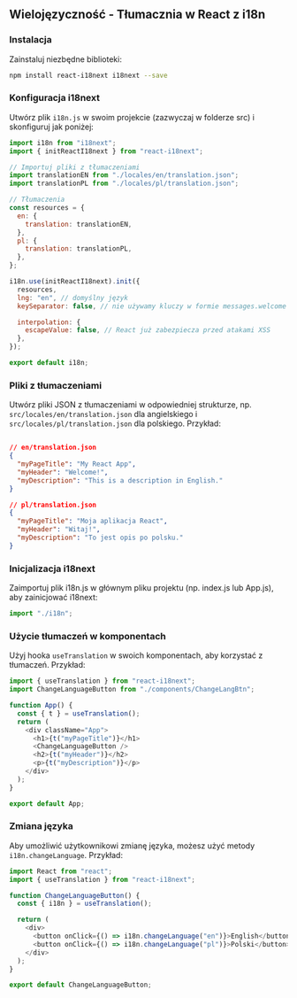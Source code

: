 ## Wielojęzyczność - Tłumacznia w React z i18n

### Instalacja

Zainstaluj niezbędne biblioteki:

```bash
npm install react-i18next i18next --save
```

### Konfiguracja i18next

Utwórz plik `i18n.js` w swoim projekcie (zazwyczaj w folderze src) i skonfiguruj jak poniżej:

```javascript
import i18n from "i18next";
import { initReactI18next } from "react-i18next";

// Importuj pliki z tłumaczeniami
import translationEN from "./locales/en/translation.json";
import translationPL from "./locales/pl/translation.json";

// Tłumaczenia
const resources = {
  en: {
    translation: translationEN,
  },
  pl: {
    translation: translationPL,
  },
};

i18n.use(initReactI18next).init({
  resources,
  lng: "en", // domyślny język
  keySeparator: false, // nie używamy kluczy w formie messages.welcome

  interpolation: {
    escapeValue: false, // React już zabezpiecza przed atakami XSS
  },
});

export default i18n;
```

### Pliki z tłumaczeniami

Utwórz pliki JSON z tłumaczeniami w odpowiedniej strukturze, np. `src/locales/en/translation.json` dla angielskiego i `src/locales/pl/translation.json` dla polskiego. Przykład:

```json

// en/translation.json
{
  "myPageTitle": "My React App",
  "myHeader": "Welcome!",
  "myDescription": "This is a description in English."
}

// pl/translation.json
{
  "myPageTitle": "Moja aplikacja React",
  "myHeader": "Witaj!",
  "myDescription": "To jest opis po polsku."
}
```

### Inicjalizacja i18next

Zaimportuj plik i18n.js w głównym pliku projektu (np. index.js lub App.js), aby zainicjować i18next:

```javascript
import "./i18n";
```

### Użycie tłumaczeń w komponentach

Użyj hooka `useTranslation` w swoich komponentach, aby korzystać z tłumaczeń. Przykład:

```javascript
import { useTranslation } from "react-i18next";
import ChangeLanguageButton from "./components/ChangeLangBtn";

function App() {
  const { t } = useTranslation();
  return (
    <div className="App">
      <h1>{t("myPageTitle")}</h1>
      <ChangeLanguageButton />
      <h2>{t("myHeader")}</h2>
      <p>{t("myDescription")}</p>
    </div>
  );
}

export default App;
```

### Zmiana języka

Aby umożliwić użytkownikowi zmianę języka, możesz użyć metody `i18n.changeLanguage`. Przykład:

```javascript
import React from "react";
import { useTranslation } from "react-i18next";

function ChangeLanguageButton() {
  const { i18n } = useTranslation();

  return (
    <div>
      <button onClick={() => i18n.changeLanguage("en")}>English</button>
      <button onClick={() => i18n.changeLanguage("pl")}>Polski</button>
    </div>
  );
}

export default ChangeLanguageButton;
```
